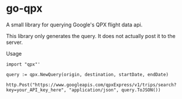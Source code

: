 go-qpx
======

A small library for querying Google's QPX flight data api.


This library only generates the query. It does not actually post it to the server.

Usage

`import "qpx"'`

`query := qpx.NewQuery(origin, destination, startDate, endDate)`

`http.Post("https://www.googleapis.com/qpxExpress/v1/trips/search?key=your_API_key_here", "application/json", query.ToJSON())`

